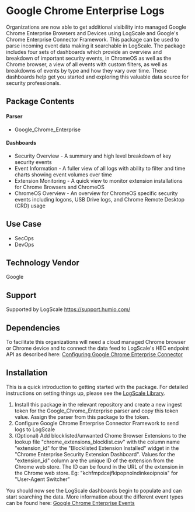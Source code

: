 # Google Chrome Enterprise Logs
Organizations are now able to get additional visibility into managed Google Chrome Enterprise Browsers and Devices using LogScale and Google's Chrome Enterprise Connector Framework. This package can be used to parse incoming event data making it searchable in LogScale.  The package includes four sets of dashboards which provide an overview and breakdown of important security events, in ChromeOS as well as the Chrome browser, a view of all events with custom filters, as well as breakdowns of events by type and how they vary over time.  These dashboards help get you started and exploring this valuable data source for security professionals.

## Package Contents
#### Parser
- Google_Chrome_Enterprise
#### Dashboards
- Security Overview - A summary and high level breakdown of key security events
- Event Information - A fuller view of all logs with ability to filter and time charts showing event volumes over time
- Extension Monitoring - A quick view to monitor extension installations for Chrome Browsers and ChromeOS
- ChromeOS Overview - An overview for ChromeOS specific security events including logons, USB Drive logs, and Chrome Remote Desktop (CRD) usage


## Use Case
- SecOps
- DevOps

## Technology Vendor
Google

## Support
Supported by LogScale https://support.humio.com/

## Dependencies
To facilitate this organizations will need a cloud managed Chrome browser or Chrome device and to connect the data feed to LogScale's HEC endpoint API as described here: [Configuring Google Chrome Enterprise Connector](https://support.google.com/chrome/a/answer/11375053)

## Installation
This is a quick introduction to getting started with the package. For detailed instructions on setting things up, please see the [LogScale Library](https://library.humio.com/humio-server/integrations-google-chrome-enterprise.html).

1. Install this package in the relevant repository and create a new ingest token for the Google_Chrome_Enterprise parser and copy this token value. Assign the parser from this package to the token.
2. Configure Google Chrome Enterprise Connector Framework to send logs to LogScale
3. (Optional) Add blocklisted/unwanted Chome Browser Extensions to the lookup file "chrome_extensions_blocklist.csv" with the column name "extension_id" for the "Blocklisted Extension Installed" widget in the "Chrome Enterprise Security Extension Dashboard". Values for the "extension_id" column are the unique ID of the extension from the Chrome web store. The ID can be found in the URL of the extension in the Chrome web store. Eg: "kchfmpdcejfkipopnolndinkeoipnoia" for "User-Agent Switcher"

You should now see the LogScale dashboards begin to populate and can start searching the data.
More information about the different event types can be found here: [Google Chrome Enterprise Events](https://support.google.com/a/answer/9393909?hl=en)